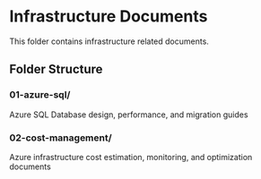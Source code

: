 ﻿# Infrastructure Documents

This folder contains infrastructure related documents.

## Folder Structure

### 01-azure-sql/
Azure SQL Database design, performance, and migration guides

### 02-cost-management/
Azure infrastructure cost estimation, monitoring, and optimization documents
